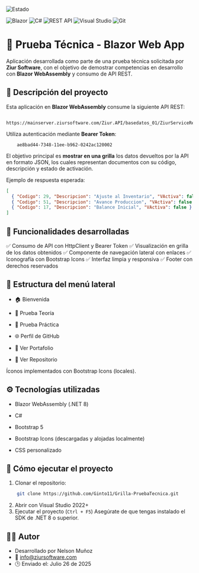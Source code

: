 ![Estado](https://img.shields.io/badge/Estado-Terminado-brightgreen)

![Blazor](https://img.shields.io/badge/Blazor-512BD4?logo=blazor&logoColor=white&style=flat) ![C#](https://img.shields.io/badge/C%23-239120?logo=c-sharp&logoColor=white) ![REST API](https://img.shields.io/badge/API-REST-blue?logo=web&logoColor=white) ![Visual Studio](https://img.shields.io/badge/Visual%20Studio-2022-5C2D91?logo=visual-studio&logoColor=white) ![Git](https://img.shields.io/badge/Git-F05032?logo=git&logoColor=white)

# 🧪 Prueba Técnica - Blazor Web App

Aplicación desarrollada como parte de una prueba técnica solicitada por **Ziur Software**, con el objetivo de demostrar competencias en desarrollo con **Blazor WebAssembly** y consumo de API REST.




## 🚀 Descripción del proyecto

Esta aplicación en **Blazor WebAssembly** consume la siguiente API REST:

```
    https://mainserver.ziursoftware.com/Ziur.API/basedatos_01/ZiurServiceRest.svc/api/DocumentosFillsCombos
```
Utiliza autenticación mediante **Bearer Token**:
```
    ae8bad44-7348-11ee-b962-0242ac120002
```

El objetivo principal es **mostrar en una grilla** los datos devueltos por la API en formato JSON, los cuales representan documentos con su código, descripción y estado de activación.

Ejemplo de respuesta esperada:

```json
[
  { "Codigo": 29, "Descripcion": "Ajuste al Inventario", "VActiva": false },
  { "Codigo": 51, "Descripcion": "Avance Produccion", "VActiva": false },
  { "Codigo": 17, "Descripcion": "Balance Inicial", "VActiva": false }
]
```

## 🧩 Funcionalidades desarrolladas
✅ Consumo de API con HttpClient y Bearer Token
✅ Visualización en grilla de los datos obtenidos
✅ Componente de navegación lateral con enlaces
✅ Iconografía con Bootstrap Icons
✅ Interfaz limpia y responsiva
✅ Footer con derechos reservados


## 📁 Estructura del menú lateral
- 🏠 Bienvenida

- 📘 Prueba Teoría

- 🧪 Prueba Práctica

- 🌐 Perfil de GitHub

- 💼 Ver Portafolio

- 📂 Ver Repositorio
  
Íconos implementados con Bootstrap Icons (locales).

## ⚙️ Tecnologías utilizadas
- Blazor WebAssembly (.NET 8)

- C#

- Bootstrap 5

- Bootstrap Icons (descargadas y alojadas localmente)

- CSS personalizado

## 🧪 Cómo ejecutar el proyecto
1. Clonar el repositorio:
```bash
    git clone https://github.com/Ginto11/Grilla-PruebaTecnica.git
```
2. Abrir con Visual Studio 2022+
3. Ejecutar el proyecto (`Ctrl + F5`)
Asegúrate de que tengas instalado el SDK de .NET 8 o superior.

## 👨‍💻 Autor
- Desarrollado por Nelson Muñoz
- 📧 info@ziursoftware.com
- 🕒 Enviado el: Julio 26 de 2025



